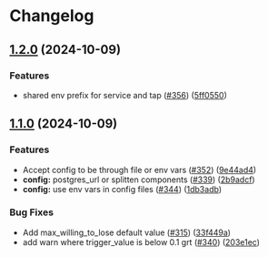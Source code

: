 # Changelog

## [1.2.0](https://github.com/graphprotocol/indexer-rs/compare/indexer-config-v1.1.0...indexer-config-v1.2.0) (2024-10-09)


### Features

* shared env prefix for service and tap ([#356](https://github.com/graphprotocol/indexer-rs/issues/356)) ([5ff0550](https://github.com/graphprotocol/indexer-rs/commit/5ff05500d86d04a4cbe53fe3c724404585e7647a))

## [1.1.0](https://github.com/graphprotocol/indexer-rs/compare/indexer-config-v1.0.0...indexer-config-v1.1.0) (2024-10-09)


### Features

* Accept config to be through file or env vars ([#352](https://github.com/graphprotocol/indexer-rs/issues/352)) ([9e44ad4](https://github.com/graphprotocol/indexer-rs/commit/9e44ad4fd04477e07dba4776f4a2de8a338f0f61))
* **config:** postgres_url or splitten components ([#339](https://github.com/graphprotocol/indexer-rs/issues/339)) ([2b9adcf](https://github.com/graphprotocol/indexer-rs/commit/2b9adcfa2cc3f4bc9024fb3604d0c85104a080d4))
* **config:** use env vars in config files ([#344](https://github.com/graphprotocol/indexer-rs/issues/344)) ([1db3adb](https://github.com/graphprotocol/indexer-rs/commit/1db3adb12325ffd75bc031fa6299031357eeb60a))


### Bug Fixes

* Add max_willing_to_lose default value ([#315](https://github.com/graphprotocol/indexer-rs/issues/315)) ([33f449a](https://github.com/graphprotocol/indexer-rs/commit/33f449acf55470e5bfe9713d8dcd424f79a7b702))
* add warn where trigger_value is below 0.1 grt ([#340](https://github.com/graphprotocol/indexer-rs/issues/340)) ([203e1ec](https://github.com/graphprotocol/indexer-rs/commit/203e1ec1f244467d944f8f0a02a653c05bf6105d))
